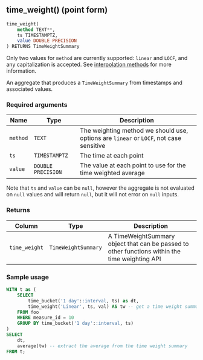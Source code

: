 ## time_weight() (point form)

```SQL
time_weight(
    method TEXT**,
    ts TIMESTAMPTZ,
    value DOUBLE PRECISION
) RETURNS TimeWeightSummary
```

Only two values for `method` are currently supported: `linear` and `LOCF`, and
any capitalization is accepted.
See [interpolation methods](https://github.com/timescale/timescale-analytics/blob/main/docs/time_weighted_average.md#interpolation-methods-details)
for more information.

An aggregate that produces a `TimeWeightSummary` from timestamps and associated values.

### Required arguments

|Name|Type|Description|
|---|---|---|
|`method`|`TEXT`|The weighting method we should use, options are `linear` or `LOCF`, not case sensitive|
|`ts`|`TIMESTAMPTZ`|The time at each point|
|`value`|`DOUBLE PRECISION`|The value at each point to use for the time weighted average|


Note that `ts` and `value` can be `null`, however the aggregate is not evaluated
on `null` values and will return `null`, but it will not error on `null` inputs.

### Returns

|Column|Type|Description|
|---|---|---|
|`time_weight`|`TimeWeightSummary`|A TimeWeightSummary object that can be passed to other functions within the time weighting API|

### Sample usage

```SQL
WITH t as (
    SELECT
        time_bucket('1 day'::interval, ts) as dt,
        time_weight('Linear', ts, val) AS tw -- get a time weight summary
    FROM foo
    WHERE measure_id = 10
    GROUP BY time_bucket('1 day'::interval, ts)
)
SELECT
    dt,
    average(tw) -- extract the average from the time weight summary
FROM t;
```
